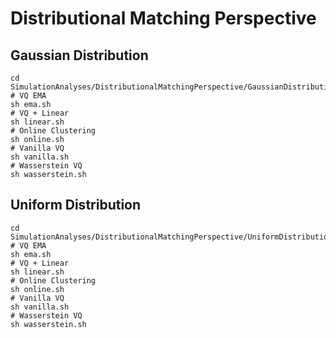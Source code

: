 # Distributional Matching Perspective
## Gaussian Distribution
````shell
cd SimulationAnalyses/DistributionalMatchingPerspective/GaussianDistribution
# VQ EMA
sh ema.sh
# VQ + Linear
sh linear.sh
# Online Clustering
sh online.sh
# Vanilla VQ
sh vanilla.sh
# Wasserstein VQ
sh wasserstein.sh
````


## Uniform Distribution
````shell
cd SimulationAnalyses/DistributionalMatchingPerspective/UniformDistribution
# VQ EMA
sh ema.sh
# VQ + Linear
sh linear.sh
# Online Clustering
sh online.sh
# Vanilla VQ
sh vanilla.sh
# Wasserstein VQ
sh wasserstein.sh
````